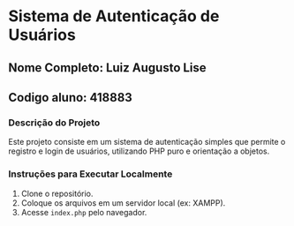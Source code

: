 # Sistema de Autenticação de Usuários

## Nome Completo: Luiz Augusto Lise
## Codigo aluno: 418883

### Descrição do Projeto
Este projeto consiste em um sistema de autenticação simples que permite o registro e login de usuários, utilizando PHP puro e orientação a objetos.

### Instruções para Executar Localmente
1. Clone o repositório.
2. Coloque os arquivos em um servidor local (ex: XAMPP).
3. Acesse `index.php` pelo navegador.
